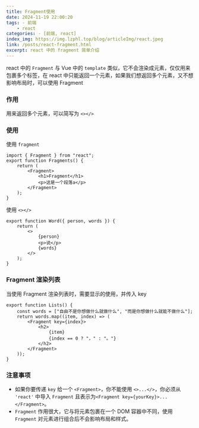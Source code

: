 ```yaml
---
title: Fragment使用
date: 2024-11-19 22:00:20
tags: - 前端
    - react
categories: - [前端, react]
index_img: https://img.lzphl.top/blog/articleImg/react.jpeg
link: /posts/react-fragment.html
excerpt: react 中的 fragment 简单介绍
---
```


react 中的 `Fragment` 与 Vue 中的 `template` 类似，它不会渲染成元素，仅仅用来包裹多个标签，在 react 中只能返回一个元素，如果我们想返回多个元素，又不想影响布局时，可以使用 Fragment

### 作用

用来返回多个元素，可以简写为 `<></>`

### 使用

使用 `fragment`

```react
import { Fragment } from "react";
export function Fragments() {
    return (
        <Fragment>
            <h1>Fragment</h1>
            <p>这是一个段落a</p>
        </Fragment>
    );
}

```

使用 `<></>`

```react
export function Word({ person, words }) {
    return (
        <>
            {person}
            <p>说</p>
            {words}
        </>
    );
}

```

### Fragment 渲染列表

当使用 Fragment 渲染列表时，需要显示的使用，并传入 key

```react
export function Lists() {
    const words = ["自由不是你想做什么就做什么", "而是你想做什么就能不做什么"];
    return words.map((item, index) => (
        <Fragment key={index}>
            <h2>
                {item}
                {index == 0 ? "，" : "。"}
            </h2>
        </Fragment>
    ));
}

```

### 注意事项

-   如果你要传递 `key` 给一个 `<Fragment>`，你不能使用 `<>...</>`，你必须从 `'react'` 中导入 `Fragment` 且表示为`<Fragment key={yourKey}>...</Fragment>`。
-   `Fragment` 作用很大，它与将元素包裹在一个 DOM 容器中不同，使用 `Fragment` 对元素进行组合后不会影响布局和样式。
